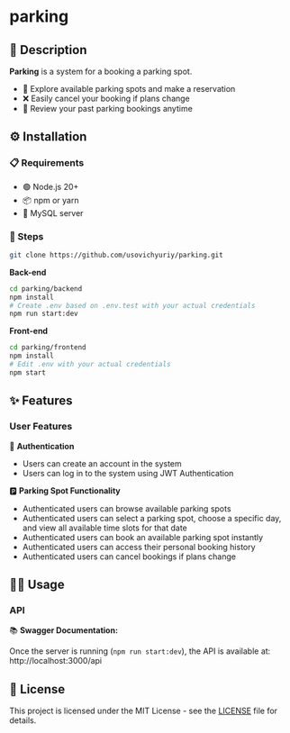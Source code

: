 # parking

## 📖 Description

**Parking** is a system for a booking a parking spot.

- 🚗 Explore available parking spots and make a reservation
- ❌ Easily cancel your booking if plans change
- 🧾 Review your past parking bookings anytime

## ⚙️ Installation

### 📋 Requirements

- 🟢 Node.js 20+
- 📦 npm or yarn
- 🐬 MySQL server

### 🚀 Steps

```bash
git clone https://github.com/usovichyuriy/parking.git
```

**Back-end**

```bash
cd parking/backend
npm install
# Create .env based on .env.test with your actual credentials
npm run start:dev
```

**Front-end**

```bash
cd parking/frontend
npm install
# Edit .env with your actual credentials
npm start
```

## ✨ Features

### User Features

🔐 **Authentication**

- Users can create an account in the system
- Users can log in to the system using JWT Authentication

🅿️ **Parking Spot Functionality**

- Authenticated users can browse available parking spots
- Authenticated users can select a parking spot, choose a specific day, and view all available time slots for that date
- Authenticated users can book an available parking spot instantly
- Authenticated users can access their personal booking history
- Authenticated users can cancel bookings if plans change

## 🧑‍💻 Usage

### API

📚 **Swagger Documentation:**

Once the server is running (`npm run start:dev`), the API is available at:
http://localhost:3000/api

## 📄 License

This project is licensed under the MIT License - see the [LICENSE](LICENSE) file for details.
